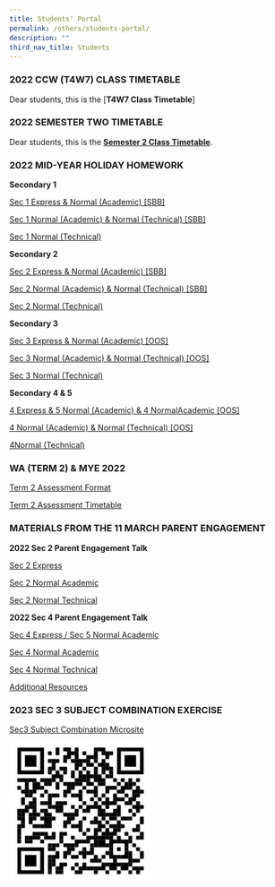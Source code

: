 ```yaml
---
title: Students' Portal
permalink: /others/students-portal/
description: ""
third_nav_title: Students
---
```

### 2022 CCW (T4W7) CLASS TIMETABLE

Dear students, this is the [**T4W7 Class Timetable**]


### 2022 SEMESTER TWO TIMETABLE


Dear students, this is the **[Semester 2 Class Timetable](/files/Timetable%202022%20Sem%202_C5%20CLASSES.pdf)**.


### 2022 MID-YEAR HOLIDAY HOMEWORK


**Secondary 1**  

[Sec 1 Express & Normal (Academic) [SBB]](/files/2022%20TPSS%20Mid-Year%20Hol%20Homework%201E%20%201NASBB_FINAL.pdf)

[Sec 1 Normal (Academic) & Normal (Technical) [SBB]](/files/2022%20TPSS%20Mid-Year%20Hol%20Homework%201NA%20%201NT%20SBB_FINAL.pdf)

[Sec 1 Normal (Technical)](/files/2022%20TPSS%20Mid-Year%20Hol%20Homework%201NT%20SBB_FINAL.pdf)

**Secondary 2**

[Sec 2 Express & Normal (Academic) [SBB]](/files/2022%20TPSS%20Mid-Year%20Hol%20Homework%202E%20%202NASBB_FINAL.pdf)

[Sec 2 Normal (Academic) & Normal (Technical) [SBB]](/files/2022%20TPSS%20Mid-Year%20Hol%20Homework%202NA%20%202NT%20SBB_FINAL.pdf)

[Sec 2 Normal (Technical)](/files/2022%20TPSS%20Mid-Year%20Hol%20Homework%202NT%20SBB_FINAL.pdf)

**Secondary 3**

[Sec 3 Express & Normal (Academic) [OOS]](/files/2022%20TPSS%20Mid-Year%20Hol%20Homework%203E%20%203NAOOS_FINAL.pdf)

[Sec 3 Normal (Academic) & Normal (Technical) [OOS]](/files/2022%20TPSS%20Mid-Year%20Hol%20Homework%203NA%20%203NTOOS_FINAL.pdf)

[Sec 3 Normal (Technical)](/files/2022%20TPSS%20Mid-Year%20Hol%20Homework%203NT_FINAL.pdf)

**Secondary 4 & 5**

[4 Express & 5 Normal (Academic) & 4 NormalAcademic [OOS]](/files/2022%20TPSS%20Mid-Year%20Hol%20Homework%204E5N%20%204NAOOS_FINAL.pdf)

[4 Normal (Academic) & Normal (Technical) [OOS]](/files/2022%20TPSS%20Mid-Year%20Hol%20Homework%204NA%20%204NTOOS_FINAL.pdf)

[4Normal (Technical)](/files/2022%20TPSS%20Mid-Year%20Hol%20Homework%204NT_FINAL.pdf)

### WA (TERM 2) & MYE 2022

[Term 2 Assessment Format](/files/Term%202%20ASSESSMENT%20FORMAT%202022.pdf)

[Term 2 Assessment Timetable](/files/WA%20Term%202%20%20MYE%20TIMETABLE%202022.pdf)

### MATERIALS FROM THE 11 MARCH PARENT ENGAGEMENT

**2022 Sec 2 Parent Engagement Talk**

[Sec 2 Express](/files/FOR%20SCH%20WESBITE%202022%202E%20Parent%20Engagement%20Talk.pdf)

[Sec 2 Normal Academic](/files/FOR%20SCH%20WEBSITE%202022%202NA%20Parent%20Engagement%20Talk.pdf)

[Sec 2 Normal Technical](/files/FOR%20SCH%20WEBSITE%202022%202NT%20Parent%20Engagement%20Talk.pdf)

**2022 Sec 4 Parent Engagement Talk**

[Sec 4 Express / Sec 5 Normal Academic](/files/FOR%20SCH%20WEBSITE%202022%204E5NA%20Parent%20Engagement%20Talk.pdf)

[Sec 4 Normal Academic](/files/FOR%20SCH%20WEBSITE%202022%204NA%20Parent%20Engagement%20Talk.pdf)

[Sec 4 Normal Technical](/files/FOR%20SCH%20WEBSITE%202022%204NT%20Parent%20Engagement%20Talk.pdf)

[Additional Resources](/files/FOR%20SCH%20WEBSITE%20Additional%20Resources%204E5N4NA4NT.pdf)

### 2023 SEC 3 SUBJECT COMBINATION EXERCISE

[Sec3 Subject Combination Microsite](https://sites.google.com/moe.edu.sg/tpsssubjectcombi/home)

<img src="/images/Subject%20combi%202023.png" 
     style="width:50%">